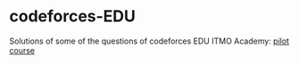 # codeforces-EDU
Solutions of some of the questions of codeforces EDU ITMO Academy: [pilot course](https://codeforces.com/edu/course/2)
